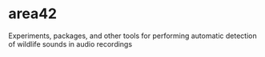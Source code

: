 # area42
Experiments, packages, and other tools for performing automatic detection of wildlife sounds in audio recordings 
